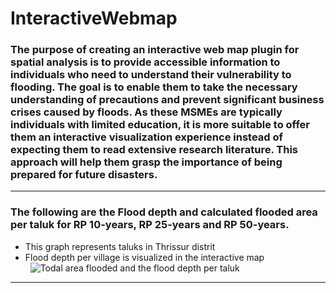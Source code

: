 # InteractiveWebmap
### The purpose of creating an interactive web map plugin for spatial analysis is to provide accessible information to individuals who need to understand their vulnerability to flooding. The goal is to enable them to take the necessary understanding of precautions and prevent significant business crises caused by floods. As these MSMEs are typically individuals with limited education, it is more suitable to offer them an interactive visualization experience instead of expecting them to read extensive research literature. This approach will help them grasp the importance of being prepared for future disasters.
---
### The following are the Flood depth and calculated flooded area per taluk for RP 10-years, RP 25-years and RP 50-years.

- This graph represents taluks in Thrissur distrit
- Flood depth per village is visualized in the interactive map  
&nbsp;
![Todal area flooded and the flood depth per taluk](.Data/CIMA_RP_graphs.png)
&nbsp;
---
